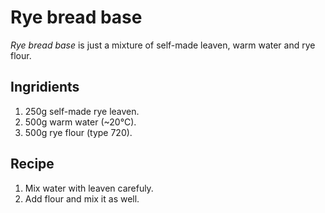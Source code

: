 Rye bread base
===============
*Rye bread base* is just a mixture of self-made leaven, warm water and rye flour.

Ingridients 
-----------
1. 250g self-made rye leaven.
2. 500g warm water (~20°C).
3. 500g rye flour (type 720).

Recipe
------
1. Mix water with leaven carefuly.
2. Add flour and mix it as well.